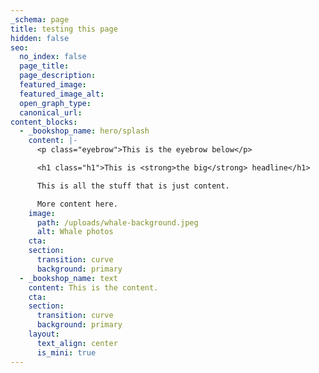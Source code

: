 ```yaml
---
_schema: page
title: testing this page
hidden: false
seo:
  no_index: false
  page_title:
  page_description:
  featured_image:
  featured_image_alt:
  open_graph_type:
  canonical_url:
content_blocks:
  - _bookshop_name: hero/splash
    content: |-
      <p class="eyebrow">This is the eyebrow below</p>

      <h1 class="h1">This is <strong>the big</strong> headline</h1>

      This is all the stuff that is just content.

      More content here.
    image:
      path: /uploads/whale-background.jpeg
      alt: Whale photos
    cta:
    section:
      transition: curve
      background: primary
  - _bookshop_name: text
    content: This is the content.
    cta:
    section:
      transition: curve
      background: primary
    layout:
      text_align: center
      is_mini: true
---
```

